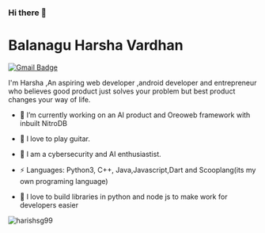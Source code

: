 ### Hi there 👋
 


 # Balanagu Harsha Vardhan

 [![Gmail Badge](https://img.shields.io/badge/-balanaguharshavardhan@gmail.com-c14438?style=flat-square&logo=Gmail&logoColor=white&link=mailto:balanaguharshavardhan@gmail.com)](mailto:balanaguharshavardhan@gmail.com)
 
I'm Harsha ,An aspiring web developer ,android developer and  entrepreneur who believes good product just solves your problem but best product changes your way of life.
 
- 🔭 I’m currently working on an AI product and Oreoweb framework with inbuilt NitroDB

 - 🌱 I  love to play guitar.

 - 🌱 I am a cybersecurity and AI enthusiastist.

 - ⚡ Languages: Python3, C++, Java,Javascript,Dart and Scooplang(its my own programing language)

 - 🌱 I love to build libraries in python and node js to make work for developers easier
 
<p align="left"><img src="https://github-readme-stats.vercel.app/api?username=harsha130699&show_icons=true" alt="harishsg99" /></p>
 
